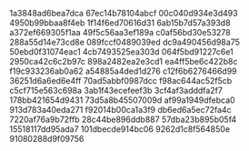 1a3848ad6bea7dca
67ec14b78104abcf
00c040d934e3d493
4950b99bbaa8f4eb
1f14f6ed70616d31
6ab15b7d57a393d8
a372ef669305f1aa
49f5c56aa3ef189a
c0af56bd30e53278
288a55d14e73cd8e
089fccf0489039ed
dc9a490456d98a75
50ebd0f31074eac1
4cb7493525ea303d
064f5bd91227c6e1
2950ca42c6c2b97c
898a2482ea2e3cd1
ea4ff5be6c422b8c
f19c933236ab0a62
a54885a4ded1d276
c12f6b6276466d99
36251d6a6ed6e4ff
70ad5abbf0987dcc
f98ac644ac52f5cb
c5cf715e563c698a
3ab1f43ecefeef3b
3cf4af3adddfa2f7
178bb421654d9431
73d5a8b45507009d
af99a1949dfebca0
913d783a40eda271
f92014b00ca1a3f9
db6ed6a5ec72fa4c
7220af76a9b72ffb
28c44be896ddb887
57dba23b895b05f4
15518117dd95ada7
101dbecde914bc06
9262d1c8f564850e
91080288d9f09756
